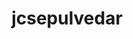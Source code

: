 ---
title: jcsepulvedar
github: https://github.com/jcsepulvedar
mode: light
transition: 1s
score: 84.5
archetype:
- Code
- Github Actions
---